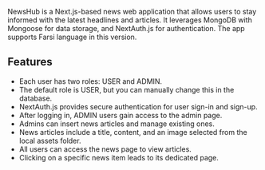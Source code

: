 NewsHub is a Next.js-based news web application that allows users to stay informed with the latest headlines and articles. 
It leverages MongoDB with Mongoose for data storage, and NextAuth.js for authentication. 
The app supports Farsi language in this version.

## Features
- Each user has two roles: USER and ADMIN.
- The default role is USER, but you can manually change this in the database.
- NextAuth.js provides secure authentication for user sign-in and sign-up.
- After logging in, ADMIN users gain access to the admin page.
- Admins can insert news articles and manage existing ones.
- News articles include a title, content, and an image selected from the local assets folder.
- All users can access the news page to view articles.
- Clicking on a specific news item leads to its dedicated page.
